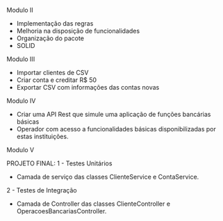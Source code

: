 Modulo II
- Implementação das regras
- Melhoria na disposição de funcionalidades
- Organização do pacote
- SOLID


Modulo III

- Importar clientes de CSV
- Criar conta e creditar R$ 50
- Exportar CSV com informações das contas novas

Modulo IV

- Criar uma API Rest que simule uma aplicação de funções bancárias básicas
- Operador com acesso a funcionalidades básicas disponibilizadas por estas instituições.

Modulo V

PROJETO FINAL:
1 - Testes Unitários
* Camada de serviço das classes ClienteService e ContaService.

2 - Testes de Integração
* Camada de Controller das classes ClienteController e OperacoesBancariasController.
